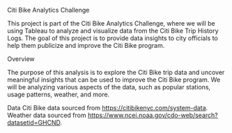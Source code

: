 Citi Bike Analytics Challenge

This project is part of the Citi Bike Analytics Challenge, where we will be using Tableau to analyze and visualize data from the Citi Bike Trip History Logs. The goal of this project is to provide data insights to city officials to help them publicize and improve the Citi Bike program.

Overview

The purpose of this analysis is to explore the Citi Bike trip data and uncover meaningful insights that can be used to improve the Citi Bike program. We will be analyzing various aspects of the data, such as popular stations, usage patterns, weather, and more.

Data
Citi Bike data sourced from https://citibikenyc.com/system-data.
Weather data sourced from https://www.ncei.noaa.gov/cdo-web/search?datasetid=GHCND.